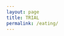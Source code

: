 ```yaml
---
layout: page
title: TRIAL
permalink: /eating/
---
```


<!DOCTYPE html>
<html lang="en">
<head>
    <meta charset="UTF-8">
    <meta name="viewport" content="width=device-width, initial-scale=1.0">
    <script src="https://cdn.jsdelivr.net/npm/danfojs@0.1.1/dist/index.min.js"></script>
    <title>Document</title>
</head>
<body>
    <div id="plot_div"></div>
    <script>
         dfd.read_csv("https://raw.githubusercontent.com/paravsalaniwal/T3Project/master/_notebooks/files/warriors.csv")

            .then(df => {
                var layout = {
                    title: 'Warriors Chart',
                    xaxis: {title: 'Date'},
                    yaxis: {title: 'Count'}
                }
    new_df = df.set_index({ key: "Date" })
   new_df.plot("plot_div").line({ columns: ["AAPL.Open", "AAPL.High"], layout: layout 
})
            }).catch(err => {
                console.log(err);
            })
    </script>
</body>
</html>